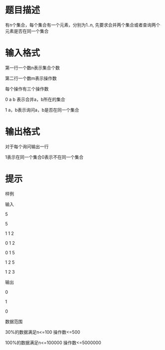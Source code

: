 # 

 
 # 题目描述 
<p>有n个集合，每个集合有一个元素，分别为1..n,&nbsp;先要求合并两个集合或者查询两个元素是否在同一个集合</p> 

 
 # 输入格式 
<p>第一行一个数n表示集合个数</p>

<p>第二行一个数m表示操作数</p>

<p>每个操作有三个操作数</p>

<p>0&nbsp;a&nbsp;b&nbsp;表示合并a，b所在的集合</p>

<p>1&nbsp;a，b表示询问a，b是否在同一个集合</p> 

 
 # 输出格式 
<p>对于每个询问输出一行</p>

<p>1表示在同一个集合0表示不在同一个集合</p> 

 
 # 提示 
<p>样例</p>

<p>输入</p>

<p>5</p>

<p>5</p>

<p>1&nbsp;1&nbsp;2</p>

<p>0&nbsp;1&nbsp;2</p>

<p>0&nbsp;1&nbsp;5</p>

<p>1&nbsp;2&nbsp;5</p>

<p>1&nbsp;2&nbsp;3</p>

<p>输出</p>

<p>0</p>

<p>1</p>

<p>0</p>

<p>数据范围</p>

<p>30%的数据满足n&lt;=100&nbsp;操作数&lt;=500</p>

<p>100%的数据满足n&lt;=100000&nbsp;操作数&lt;=5000000</p> 
